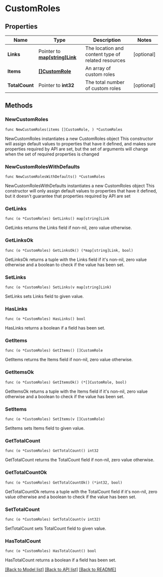 # CustomRoles

## Properties

Name | Type | Description | Notes
------------ | ------------- | ------------- | -------------
**Links** | Pointer to [**map[string]Link**](Link.md) | The location and content type of related resources | [optional] 
**Items** | [**[]CustomRole**](CustomRole.md) | An array of custom roles | 
**TotalCount** | Pointer to **int32** | The total number of custom roles | [optional] 

## Methods

### NewCustomRoles

`func NewCustomRoles(items []CustomRole, ) *CustomRoles`

NewCustomRoles instantiates a new CustomRoles object
This constructor will assign default values to properties that have it defined,
and makes sure properties required by API are set, but the set of arguments
will change when the set of required properties is changed

### NewCustomRolesWithDefaults

`func NewCustomRolesWithDefaults() *CustomRoles`

NewCustomRolesWithDefaults instantiates a new CustomRoles object
This constructor will only assign default values to properties that have it defined,
but it doesn't guarantee that properties required by API are set

### GetLinks

`func (o *CustomRoles) GetLinks() map[string]Link`

GetLinks returns the Links field if non-nil, zero value otherwise.

### GetLinksOk

`func (o *CustomRoles) GetLinksOk() (*map[string]Link, bool)`

GetLinksOk returns a tuple with the Links field if it's non-nil, zero value otherwise
and a boolean to check if the value has been set.

### SetLinks

`func (o *CustomRoles) SetLinks(v map[string]Link)`

SetLinks sets Links field to given value.

### HasLinks

`func (o *CustomRoles) HasLinks() bool`

HasLinks returns a boolean if a field has been set.

### GetItems

`func (o *CustomRoles) GetItems() []CustomRole`

GetItems returns the Items field if non-nil, zero value otherwise.

### GetItemsOk

`func (o *CustomRoles) GetItemsOk() (*[]CustomRole, bool)`

GetItemsOk returns a tuple with the Items field if it's non-nil, zero value otherwise
and a boolean to check if the value has been set.

### SetItems

`func (o *CustomRoles) SetItems(v []CustomRole)`

SetItems sets Items field to given value.


### GetTotalCount

`func (o *CustomRoles) GetTotalCount() int32`

GetTotalCount returns the TotalCount field if non-nil, zero value otherwise.

### GetTotalCountOk

`func (o *CustomRoles) GetTotalCountOk() (*int32, bool)`

GetTotalCountOk returns a tuple with the TotalCount field if it's non-nil, zero value otherwise
and a boolean to check if the value has been set.

### SetTotalCount

`func (o *CustomRoles) SetTotalCount(v int32)`

SetTotalCount sets TotalCount field to given value.

### HasTotalCount

`func (o *CustomRoles) HasTotalCount() bool`

HasTotalCount returns a boolean if a field has been set.


[[Back to Model list]](../README.md#documentation-for-models) [[Back to API list]](../README.md#documentation-for-api-endpoints) [[Back to README]](../README.md)


